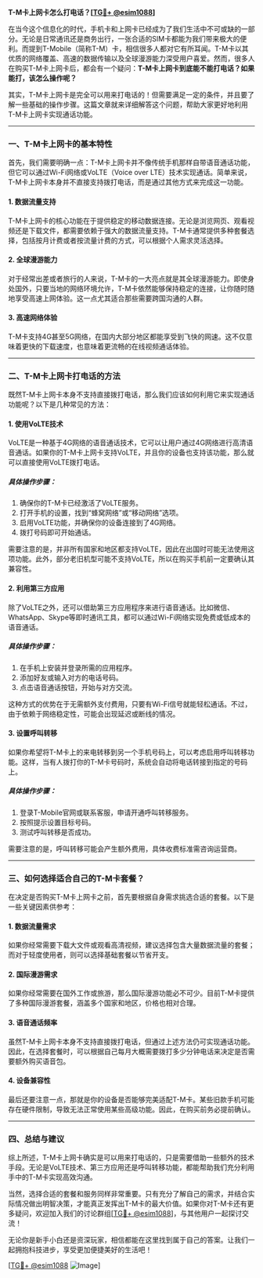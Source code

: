 **T-M卡上网卡怎么打电话？[[TG💪+ @esim1088](https://t.me/s/esim1088)]**

在当今这个信息化的时代，手机卡和上网卡已经成为了我们生活中不可或缺的一部分。无论是日常通讯还是商务出行，一张合适的SIM卡都能为我们带来极大的便利。而提到T-Mobile（简称T-M）卡，相信很多人都对它有所耳闻。T-M卡以其优质的网络覆盖、高速的数据传输以及全球漫游能力深受用户喜爱。然而，很多人在购买T-M卡上网卡后，都会有一个疑问：**T-M卡上网卡到底能不能打电话？如果能打，该怎么操作呢？**

其实，T-M卡上网卡是完全可以用来打电话的！但需要满足一定的条件，并且要了解一些基础的操作步骤。这篇文章就来详细解答这个问题，帮助大家更好地利用T-M卡上网卡实现通话功能。

---

### **一、T-M卡上网卡的基本特性**

首先，我们需要明确一点：T-M卡上网卡并不像传统手机那样自带语音通话功能，但它可以通过Wi-Fi网络或VoLTE（Voice over LTE）技术实现通话。简单来说，T-M卡上网卡本身并不直接支持拨打电话，而是通过其他方式来完成这一功能。

#### **1. 数据流量支持**
T-M卡上网卡的核心功能在于提供稳定的移动数据连接。无论是浏览网页、观看视频还是下载文件，都需要依赖于强大的数据流量支持。T-M卡通常提供多种套餐选择，包括按月计费或者按流量计费的方式，可以根据个人需求灵活选择。

#### **2. 全球漫游能力**
对于经常出差或者旅行的人来说，T-M卡的一大亮点就是其全球漫游能力。即使身处国外，只要当地的网络环境允许，T-M卡依然能够保持稳定的连接，让你随时随地享受高速上网体验。这一点尤其适合那些需要跨国沟通的人群。

#### **3. 高速网络体验**
T-M卡支持4G甚至5G网络，在国内大部分地区都能享受到飞快的网速。这不仅意味着更快的下载速度，也意味着更流畅的在线视频通话体验。

---

### **二、T-M卡上网卡打电话的方法**

既然T-M卡上网卡本身不支持直接拨打电话，那么我们应该如何利用它来实现通话功能呢？以下是几种常见的方法：

#### **1. 使用VoLTE技术**
VoLTE是一种基于4G网络的语音通话技术，它可以让用户通过4G网络进行高清语音通话。如果你的T-M卡上网卡支持VoLTE，并且你的设备也支持该功能，那么就可以直接使用VoLTE拨打电话。

##### **具体操作步骤：**
1. 确保你的T-M卡已经激活了VoLTE服务。
2. 打开手机的设置，找到“蜂窝网络”或“移动网络”选项。
3. 启用VoLTE功能，并确保你的设备连接到了4G网络。
4. 拨打号码即可开始通话。

需要注意的是，并非所有国家和地区都支持VoLTE，因此在出国时可能无法使用这项功能。此外，部分老旧机型可能不支持VoLTE，所以在购买手机前一定要确认其兼容性。

#### **2. 利用第三方应用**
除了VoLTE之外，还可以借助第三方应用程序来进行语音通话。比如微信、WhatsApp、Skype等即时通讯工具，都可以通过Wi-Fi网络实现免费或低成本的语音通话。

##### **具体操作步骤：**
1. 在手机上安装并登录所需的应用程序。
2. 添加好友或输入对方的电话号码。
3. 点击语音通话按钮，开始与对方交流。

这种方式的优势在于无需额外支付费用，只要有Wi-Fi信号就能轻松通话。不过，由于依赖于网络稳定性，可能会出现延迟或断线的情况。

#### **3. 设置呼叫转移**
如果你希望将T-M卡上的来电转移到另一个手机号码上，可以考虑启用呼叫转移功能。这样，当有人拨打你的T-M卡号码时，系统会自动将电话转接到指定的号码上。

##### **具体操作步骤：**
1. 登录T-Mobile官网或联系客服，申请开通呼叫转移服务。
2. 按照提示设置目标号码。
3. 测试呼叫转移是否成功。

需要注意的是，呼叫转移可能会产生额外费用，具体收费标准需咨询运营商。

---

### **三、如何选择适合自己的T-M卡套餐？**

在决定是否购买T-M卡上网卡之前，首先要根据自身需求挑选合适的套餐。以下是一些关键因素供参考：

#### **1. 数据流量需求**
如果你经常需要下载大文件或观看高清视频，建议选择包含大量数据流量的套餐；而对于轻度使用者，则可以选择基础套餐以节省开支。

#### **2. 国际漫游需求**
如果你经常需要在国外工作或旅游，那么国际漫游功能必不可少。目前T-M卡提供了多种国际漫游套餐，涵盖多个国家和地区，价格也相对合理。

#### **3. 语音通话频率**
虽然T-M卡上网卡本身不支持直接拨打电话，但通过上述方法仍可实现通话功能。因此，在选择套餐时，可以根据自己每月大概需要拨打多少分钟电话来决定是否需要额外购买语音包。

#### **4. 设备兼容性**
最后还要注意一点，那就是你的设备是否能够完美适配T-M卡。某些旧款手机可能存在硬件限制，导致无法正常使用某些高级功能。因此，在购买前务必提前确认。

---

### **四、总结与建议**

综上所述，T-M卡上网卡确实是可以用来打电话的，只是需要借助一些额外的技术手段。无论是VoLTE技术、第三方应用还是呼叫转移功能，都能帮助我们充分利用手中的T-M卡实现高效沟通。

当然，选择合适的套餐和服务同样非常重要。只有充分了解自己的需求，并结合实际情况做出明智决策，才能真正发挥出T-M卡的最大价值。如果你对T-M卡还有更多疑问，欢迎加入我们的讨论群组[[TG💪+ @esim1088](https://t.me/s/esim1088)]，与其他用户一起探讨交流！

无论你是新手小白还是资深玩家，相信都能在这里找到属于自己的答案。让我们一起拥抱科技进步，享受更加便捷美好的生活吧！

[[TG💪+ @esim1088](https://t.me/s/esim1088) ![Image](https://i.postimg.cc/4NQfJmqS/Snipaste-2025-05-13-00-14-12.png)]